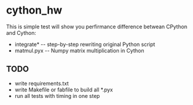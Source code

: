 cython_hw
=========
This is simple test will show you perfirmance difference betwean CPython and Cython:

*	integrate* -- step-by-step rewriting original Python script
*	matmul.pyx -- Numpy matrix multiplication in Cython

## TODO

* write requirements.txt
* write Makefile or fabfile to build all *.pyx
* run all tests with timing in one step
